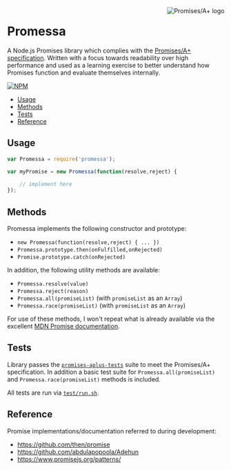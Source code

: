 <a href="http://promises-aplus.github.com/promises-spec">
	<img src="http://promises-aplus.github.com/promises-spec/assets/logo-small.png" align="right" alt="Promises/A+ logo" />
</a>

# Promessa
A Node.js Promises library which complies with the [Promises/A+ specification](http://promises-aplus.github.com/promises-spec). Written with a focus towards readability over high performance and used as a learning exercise to better understand how Promises function and evaluate themselves internally.

[![NPM](https://nodei.co/npm/promessa.png?downloads=true)](https://nodei.co/npm/promessa/)

- [Usage](#usage)
- [Methods](#methods)
- [Tests](#tests)
- [Reference](#reference)

## Usage
```js
var Promessa = require('promessa');

var myPromise = new Promessa(function(resolve,reject) {

	// implement here
});
```

## Methods
Promessa implements the following constructor and prototype:
- `new Promessa(function(resolve,reject) { ... })`
- `Promessa.prototype.then(onFulfilled,onRejected)`
- `Promise.prototype.catch(onRejected)`

In addition, the following utility methods are available:
- `Promessa.resolve(value)`
- `Promessa.reject(reason)`
- `Promessa.all(promiseList)` (with `promiseList` as an `Array`)
- `Promessa.race(promiseList)` (with `promiseList` as an `Array`)

For use of these methods, I won't repeat what is already available via the excellent [MDN Promise documentation](https://developer.mozilla.org/en/docs/Web/JavaScript/Reference/Global_Objects/Promise).

## Tests
Library passes the [`promises-aplus-tests`](https://www.npmjs.com/package/promises-aplus-tests) suite to meet the Promises/A+ specification. In addition a basic test suite for `Promessa.all(promiseList)` and `Promessa.race(promiseList)` methods is included.

All tests are run via [`test/run.sh`](test/run.sh).

## Reference
Promise implementations/documentation referred to during development:
- https://github.com/then/promise
- https://github.com/abdulapopoola/Adehun
- https://www.promisejs.org/patterns/
